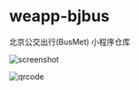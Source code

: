 # weapp-bjbus
北京公交出行(BusMet) 小程序仓库

![screenshot](https://image.ddiu.site/img/20190429101027.jpg)

![qrcode](http://cloud.ddiu.site/bjbus.jpg)
